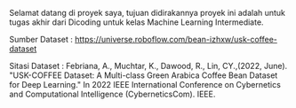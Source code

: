 Selamat datang di proyek saya, tujuan didirakannya proyek ini adalah untuk tugas akhir dari Dicoding untuk kelas Machine Learning Intermediate.

Sumber Dataset : https://universe.roboflow.com/bean-izhxw/usk-coffee-dataset

Sitasi Dataset : Febriana, A., Muchtar, K., Dawood, R., Lin, CY.,(2022, June). "USK-COFFEE Dataset: A Multi-class Green Arabica Coffee Bean Dataset for Deep Learning​." In 2022 IEEE International Conference on Cybernetics and Computational Intelligence (CyberneticsCom). IEEE.
